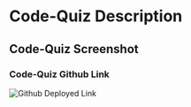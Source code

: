 # Code-Quiz Description


## Code-Quiz Screenshot


### Code-Quiz Github Link

![Github Deployed Link](https://kjkhalil.github.io/Code-Quiz/)
